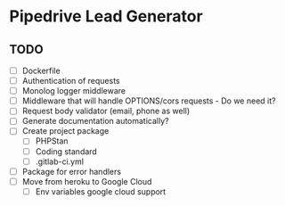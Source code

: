 # Pipedrive Lead Generator

## TODO
- [ ] Dockerfile
- [ ] Authentication of requests
- [ ] Monolog logger middleware
- [ ] Middleware that will handle OPTIONS/cors requests - Do we need it?
- [ ] Request body validator (email, phone as well)
- [ ] Generate documentation automatically?
- [ ] Create project package
    - [ ] PHPStan
    - [ ] Coding standard
    - [ ] .gitlab-ci.yml
- [ ] Package for error handlers
- [ ] Move from heroku to Google Cloud
    - [ ] Env variables google cloud support